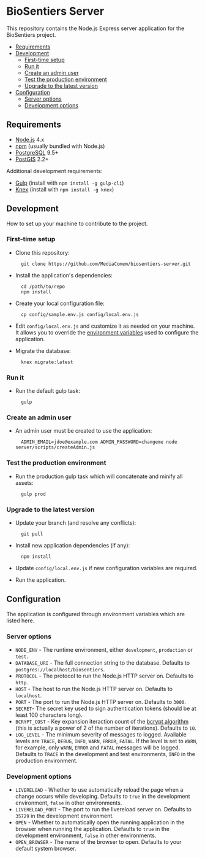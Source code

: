 # BioSentiers Server

This repository contains the Node.js Express server application for the BioSentiers project.

* [Requirements](#requirements)
* [Development](#dev)
  * [First-time setup](#setup)
  * [Run it](#dev-run)
  * [Create an admin user](#dev-create-admin)
  * [Test the production environment](#prod-run)
  * [Upgrade to the latest version](#upgrade)
* [Configuration](#config)
  * [Server options](#config-server)
  * [Development options](#config-dev)





<a name="requirements"></a>
## Requirements

* [Node.js](https://nodejs.org) 4.x
* [npm](https://www.npmjs.com) (usually bundled with Node.js)
* [PostgreSQL](https://www.postgresql.org) 9.5+
* [PostGIS](http://postgis.net) 2.2+

Additional development requirements:

* [Gulp](http://gulpjs.com) (install with `npm install -g gulp-cli`)
* [Knex](http://knexjs.org) (install with `npm install -g knex`)





<a name="dev"></a>
## Development

How to set up your machine to contribute to the project.



<a name="setup"></a>
### First-time setup

* Clone this repository:

        git clone https://github.com/MediaComem/biosentiers-server.git

* Install the application's dependencies:

        cd /path/to/repo
        npm install

* Create your local configuration file:

        cp config/sample.env.js config/local.env.js

* Edit `config/local.env.js` and customize it as needed on your machine.
  It allows you to override the [environment variables](#config) used to configure the application.

* Migrate the database:

        knex migrate:latest



<a name="dev-run"></a>
### Run it

* Run the default gulp task:

        gulp



<a name="dev-create-admin"></a>
### Create an admin user

* An admin user must be created to use the application:

        ADMIN_EMAIL=jdoe@example.com ADMIN_PASSWORD=changeme node server/scripts/createAdmin.js



<a name="prod-run"></a>
### Test the production environment

* Run the production gulp task which will concatenate and minify all assets:

        gulp prod



<a name="upgrade"></a>
### Upgrade to the latest version

* Update your branch (and resolve any conflicts):

        git pull

* Install new application dependencies (if any):

        npm install

* Update `config/local.env.js` if new configuration variables are required.

* Run the application.





<a name="config"></a>
## Configuration

The application is configured through environment variables which are listed here.



<a name="config-server"></a>
### Server options

* `NODE_ENV` - The runtime environment, either `development`, `production` or `test`.
* `DATABASE_URI` - The full connection string to the database. Defaults to `postgres://localhost/biosentiers`.
* `PROTOCOL` - The protocol to run the Node.js HTTP server on. Defaults to `http`.
* `HOST` - The host to run the Node.js HTTP server on. Defaults to `localhost`.
* `PORT` - The port to run the Node.js HTTP server on. Defaults to `3000`.
* `SECRET`- The secret key used to sign authentication tokens (should be at least 100 characters long).
* `BCRYPT_COST` - Key expansion iteraction count of the [bcrypt algorithm](https://en.wikipedia.org/wiki/Bcrypt)
                  (this is actually a power of 2 of the number of iterations). Defaults to `10`.
* `LOG_LEVEL` - The minimum severity of messages to logged.
                Available levels are `TRACE`, `DEBUG`, `INFO`, `WARN`, `ERROR`, `FATAL`.
                If the level is set to `WARN`, for example, only `WARN`, `ERROR` and `FATAL` messages will be logged.
                Defaults to `TRACE` in the development and test environments, `INFO` in the production environment.



<a name="config-dev"></a>
### Development options

* `LIVERELOAD` - Whether to use automatically reload the page when a change occurs while developing.
                 Defaults to `true` in the development environment, `false` in other environments.
* `LIVERELOAD_PORT` - The port to run the livereload server on.
                      Defaults to `35729` in the development environment.
* `OPEN` - Whether to automatically open the running application in the browser when running the application.
           Defaults to `true` in the development environment, `false` in other environments.
* `OPEN_BROWSER` - The name of the browser to open.
                   Defaults to your default system browser.
